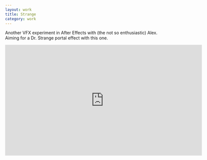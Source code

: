 ```yaml
---
layout: work
title: Strange
category: work
---
```

Another VFX experiment in After Effects with (the not so enthusiastic) Alex. Aiming for a Dr. Strange portal effect with this one.

<div class="video">
<iframe src="https://player.vimeo.com/video/218148832" width="640" height="360" frameborder="0" webkitallowfullscreen mozallowfullscreen allowfullscreen></iframe>
</div>
